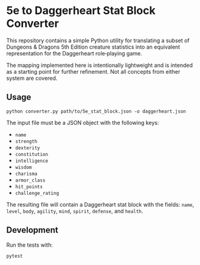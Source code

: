 # 5e to Daggerheart Stat Block Converter

This repository contains a simple Python utility for translating a subset of
Dungeons & Dragons 5th Edition creature statistics into an equivalent
representation for the Daggerheart role‑playing game.

The mapping implemented here is intentionally lightweight and is intended as a
starting point for further refinement.  Not all concepts from either system are
covered.

## Usage

```
python converter.py path/to/5e_stat_block.json -o daggerheart.json
```

The input file must be a JSON object with the following keys:

- `name`
- `strength`
- `dexterity`
- `constitution`
- `intelligence`
- `wisdom`
- `charisma`
- `armor_class`
- `hit_points`
- `challenge_rating`

The resulting file will contain a Daggerheart stat block with the fields:
`name`, `level`, `body`, `agility`, `mind`, `spirit`, `defense`, and `health`.

## Development

Run the tests with:

```
pytest
```
